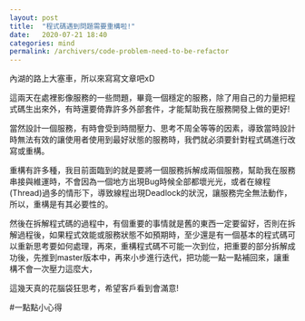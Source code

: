 ```yaml
---
layout: post
title:  "程式碼遇到問題需要重構啦!"
date:   2020-07-21 18:40
categories: mind
permalink: /archivers/code-problem-need-to-be-refactor
---
```



內湖的路上大塞車，所以來寫寫文章吧xD

這兩天在處裡影像服務的一些問題，畢竟一個穩定的服務，除了用自己的力量把程式碼生出來外，有時還要倚靠許多外部套件，才能幫助我在服務開發上做的更好!

當然設計一個服務，有時會受到時間壓力、思考不周全等等的因素，導致當時設計時無法有效的讓使用者使用到最好狀態的服務時，我們就必須要針對程式碼進行改寫或重構。

重構有許多種，我目前面臨到的就是要將一個服務拆解成兩個服務，幫助我在服務串接與維運時，不會因為一個地方出現Bug時候全部都壞光光，或者在線程(Thread)過多的情形下，導致線程出現Deadlock的狀況，讓服務完全無法動作，所以，重構是有其必要性的。

然後在拆解程式碼的過程中，有個重要的事情就是舊的東西一定要留好，否則在拆解過程後，如果程式效能或服務狀態不如預期時，至少還是有一個基本的程式碼可以重新思考要如何處理，再來，重構程式碼不可能一次到位，把重要的部分拆解成功後，先推到master版本中，再來小步進行迭代，把功能一點一點補回來，讓重構不會一次壓力這麼大，

這幾天真的花腦袋狂思考，希望客戶看到會滿意! 

#一點點小心得
